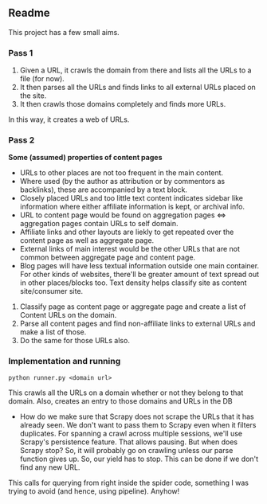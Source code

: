 ## Readme

This project has a few small aims.

### Pass 1
1. Given a URL, it crawls the domain from there and lists all the URLs to a file (for now).
2. It then parses all the URLs and finds links to all external URLs placed on the site.
3. It then crawls those domains completely and finds more URLs.

In this way, it creates a web of URLs.

### Pass 2
**Some (assumed) properties of content pages**
- URLs to other places are not too frequent in the main content.
- Where used (by the author as attribution or by commentors as backlinks), these are accompanied by a text block.
- Closely placed URLs and too little text content indicates sidebar like information where either affiliate information is kept, or archival info.
- URL to content page would be found on aggregation pages <=> aggregation pages contain URLs to self domain.
- Affiliate links and other layouts are liekly to get repeated over the content page as well as aggregate page.
- External links of main interest would be the other URLs that are not common between aggregate page and content page.
- Blog pages will have less textual information outside one main container. For other kinds of websites, there'll be greater amount of text spread out in other places/blocks too. Text density helps classify site as content site/consumer site.

1. Classify page as content page or aggregate page and create a list of Content URLs on the domain.
2. Parse all content pages and find non-affiliate links to external URLs and make a list of those.
3. Do the same for those URLs also.


### Implementation and running

```
python runner.py <domain url>
```

This crawls all the URLs on a domain whether or not they belong to that domain.
Also, creates an entry to those domains and URLs in the DB

* How do we make sure that Scrapy does not scrape the URLs that it has already seen. We don't want to pass them to Scrapy even when it filters duplicates. For spanning a crawl across multiple sessions, we'll use Scrapy's persistence feature. That allows pausing. But when does Scrapy stop? So, it will probably go on crawling unless our parse function gives up. So, our yield has to stop. This can be done if we don't find any new URL. 

This calls for querying from right inside the spider code, something I was trying to avoid (and hence, using pipeline). Anyhow!
